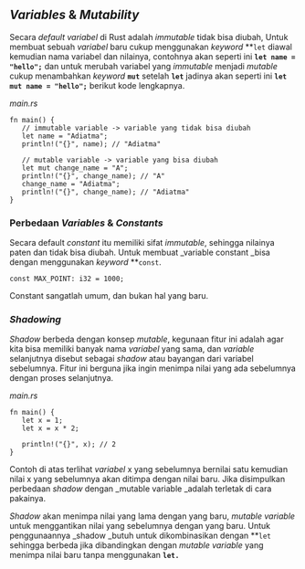 ## _Variables_ & _Mutability_

Secara _default_ _variabel_ di Rust adalah _immutable_ tidak bisa diubah, Untuk membuat sebuah _variabel_ baru cukup menggunakan _keyword_ **<code>let</code></strong> diawal kemudian nama variabel dan nilainya, contohnya akan seperti ini <strong><code>let name = "hello";</code></strong> dan untuk merubah variabel yang <em>immutable</em> menjadi <em>mutable</em> cukup menambahkan <em>keyword</em> <strong><code>mut</code></strong> setelah <strong><code>let</code></strong> jadinya akan seperti ini <strong><code>let mut name = "hello";</code></strong> berikut kode lengkapnya.

_main.rs_
```
fn main() {
   // immutable variable -> variable yang tidak bisa diubah
   let name = "Adiatma";
   println!("{}", name); // "Adiatma"

   // mutable variable -> variable yang bisa diubah
   let mut change_name = "A";
   println!("{}", change_name); // "A"
   change_name = "Adiatma";
   println!("{}", change_name); // "Adiatma"
}
```

### Perbedaan _Variables_ & _Constants_

Secara default _constant_ itu memiliki sifat _immutable_, sehingga nilainya paten dan tidak bisa diubah. Untuk membuat _variable constant _bisa dengan menggunakan _keyword_ **<code>const</code></strong>.

```
const MAX_POINT: i32 = 1000;
```

Constant sangatlah umum, dan bukan hal yang baru.

### _Shadowing_

_Shadow_ berbeda dengan konsep _mutable_, kegunaan fitur ini adalah agar kita bisa memiliki banyak nama _variabel_ yang sama, dan _variable_ selanjutnya disebut sebagai _shadow_ atau bayangan dari variabel sebelumnya. Fitur ini berguna jika ingin menimpa nilai yang ada sebelumnya dengan proses selanjutnya.

_main.rs_
```
fn main() {
   let x = 1;
   let x = x * 2;

   println!("{}", x); // 2
}
```

Contoh di atas terlihat _variabel_ x yang sebelumnya bernilai satu kemudian nilai x yang sebelumnya akan ditimpa dengan nilai baru. Jika disimpulkan perbedaan _shadow_ dengan _mutable variable _adalah terletak di cara pakainya. 

_Shadow_ akan menimpa nilai yang lama dengan yang baru, _mutable variable_ untuk menggantikan nilai yang sebelumnya dengan yang baru. Untuk penggunaannya _shadow _butuh untuk dikombinasikan dengan **<code>let</code></strong> sehingga berbeda jika dibandingkan dengan <em>mutable variable</em> yang menimpa nilai baru tanpa menggunakan <strong><code>let.</code></strong>

